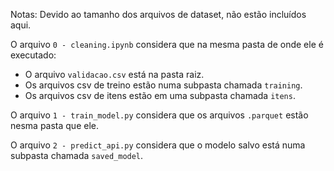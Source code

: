 Notas:
Devido ao tamanho dos arquivos de dataset, não estão incluídos aqui.

O arquivo `0 - cleaning.ipynb` considera que na mesma pasta de onde ele é executado:
- O arquivo `validacao.csv` está na pasta raiz.
- Os arquivos csv de treino estão numa subpasta chamada `training`.
- Os arquivos csv de itens estão em uma subpasta chamada `itens`.

O arquivo `1 - train_model.py` considera que os arquivos `.parquet` estão nesma pasta que ele.

O arquivo `2 - predict_api.py` considera que o modelo salvo está numa subpasta chamada `saved_model`.
